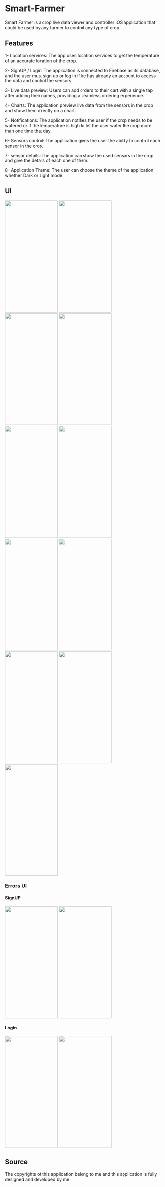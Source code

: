 # Smart-Farmer
Smart Farmer is a crop live data viewer and controller iOS application that could be used by any farmer to control any type of crop.

## Features
1- Location services: The app uses location services to get the temperature of an accurate location of the crop.

2- SignUP / Login: The application is connected to Firebase as its database, and the user must sign up or log in if he has already an account to access the data and control the sensors.

3- Live data preview: Users can add orders to their cart with a single tap after adding their names, providing a seamless ordering experience.

4- Charts: The application preview live data from the sensors in the crop and show them directly on a chart.

5- Notifications: The application notifies the user if the crop needs to be watered or if the temperature is high to let the user water the crop more than one time that day.

6- Sensors control: The application gives the user the ability to control each sensor in the crop.

7- sensor details: The application can show the used sensors in the crop and give the details of each one of them.

8- Application Theme: The user can choose the theme of the application whether Dark or Light mode.

## UI
<img src="https://github.com/IOSdeVeloper20/Smart-Farmer/assets/81517945/f50ec301-4aee-4059-8858-14fb59f60a2b" width="170" height="360" />
<img src="https://github.com/IOSdeVeloper20/Smart-Farmer/assets/81517945/314bf3be-3a4f-47e0-ae5f-de5e3c226a4f" width="170" height="360" />
<img src="https://github.com/IOSdeVeloper20/Smart-Farmer/assets/81517945/deb1c485-95de-46ed-b88b-ddd634a0d45a" width="170" height="360" />
<img src="https://github.com/IOSdeVeloper20/Smart-Farmer/assets/81517945/88228140-c74e-4e0d-8cb6-921a917d420c" width="170" height="360" />
<img src="https://github.com/IOSdeVeloper20/Smart-Farmer/assets/81517945/7c17e480-e250-4d49-a560-71f81c104f55" width="170" height="360" />
<img src="https://github.com/IOSdeVeloper20/Smart-Farmer/assets/81517945/daa4d508-f8ac-4585-b712-7e93943a6064" width="170" height="360" />
<img src="https://github.com/IOSdeVeloper20/Smart-Farmer/assets/81517945/3d7e27c4-22c7-459e-88ce-3dd6a93fe335" width="170" height="360" />
<img src="https://github.com/IOSdeVeloper20/Smart-Farmer/assets/81517945/e327aead-4209-4914-825f-b0a58c3df6dd" width="170" height="360" />
<img src="https://github.com/IOSdeVeloper20/Smart-Farmer/assets/81517945/0a683c13-1dae-4c18-816c-35c5673941c3" width="170" height="360" />
<img src="https://github.com/IOSdeVeloper20/Smart-Farmer/assets/81517945/f82ab9eb-1aec-498d-8ef2-a1e814ac0f3a" width="170" height="360" />
<img src="https://github.com/IOSdeVeloper20/Smart-Farmer/assets/81517945/5ea2237b-c874-4abf-af3f-5e9b795e1a37" width="170" height="360" />

### Errors UI

#### SignUP
<img src="https://github.com/IOSdeVeloper20/Smart-Farmer/assets/81517945/381ad4d7-8d94-4e59-94ec-d06973520c10" width="170" height="360" />
<img src="https://github.com/IOSdeVeloper20/Smart-Farmer/assets/81517945/f81631f8-f317-4b06-b143-d1ac8e74a913" width="170" height="360" />

#### Login
<img src="https://github.com/IOSdeVeloper20/Smart-Farmer/assets/81517945/59c16b93-2c12-4aef-8679-b1e5905aebb2" width="170" height="360" />
<img src="https://github.com/IOSdeVeloper20/Smart-Farmer/assets/81517945/49a41322-7266-4df4-9f8d-1b3aa31e9067" width="170" height="360" />

## Source
The copyrights of this application belong to me and this application is fully designed and developed by me.
